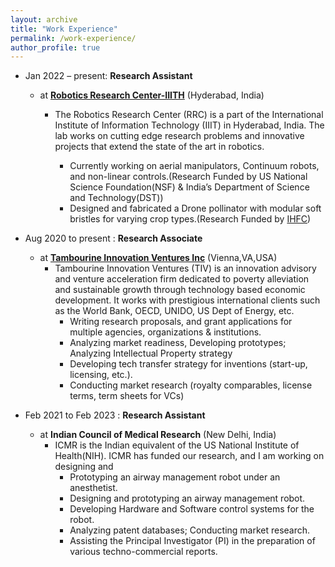 ```yaml
---
layout: archive
title: "Work Experience"
permalink: /work-experience/
author_profile: true
---
```


*  Jan 2022 – present: **Research Assistant**
    * at **[Robotics Research Center-IIITH](https://robotics.iiit.ac.in/)**   (Hyderabad, India)
      * The Robotics Research Center (RRC) is a part of the International Institute of Information Technology (IIIT) in Hyderabad, India. The lab works on cutting edge research problems and innovative projects that extend the state of the art in robotics.

          * Currently working on aerial manipulators, Continuum robots, and non-linear controls.(Research Funded by US National Science Foundation(NSF) & India’s Department of Science and Technology(DST))
         * Designed and fabricated a Drone pollinator with modular soft bristles for varying crop types.(Research Funded by [IHFC](https://www.ihfc.co.in/))


* Aug 2020 to present : **Research Associate** 
  * at **[Tambourine Innovation Ventures Inc](https://www.tivinc.com/)**    (Vienna,VA,USA)
    * Tambourine Innovation Ventures (TIV) is an innovation advisory and venture acceleration firm dedicated to poverty alleviation and
sustainable growth through technology based economic development. It works with prestigious international clients such as the World
Bank, OECD, UNIDO, US Dept of Energy, etc. 
       * Writing research proposals, and grant applications for multiple agencies, organizations & institutions. 
       * Analyzing market readiness, Developing prototypes; Analyzing Intellectual Property strategy 
       * Developing tech transfer strategy for inventions (start-up, licensing, etc.). 
       * Conducting market research (royalty comparables, license terms, term sheets for VCs) 


* Feb 2021 to Feb 2023 : **Research Assistant** 
  * at **Indian Council of Medical Research**    (New Delhi, India)
     * ICMR is the Indian equivalent of the US National Institute of Health(NIH). ICMR has funded our research, and I am working on designing and
       * Prototyping an airway management robot under an anesthetist.
       * Designing and prototyping an airway management robot.
       * Developing Hardware and Software control systems for the robot.
       * Analyzing patent databases; Conducting market research.
       * Assisting the Principal Investigator (PI) in the preparation of various techno-commercial reports. 
 
     
